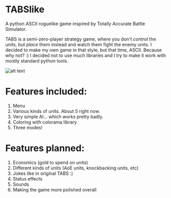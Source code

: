 # TABSlike
A python ASCII roguelike game inspired by Totally Accurate Battle Simulator.

TABS is a semi-zero-player strategy game, where you don't *control* the units, but *place* them instead and watch them fight the enemy units. I decided to make my own game in that style, but that time, ASCII. Because why not? :)
I decided not to use much libraries and I try to make it work with mostly standard python tools.

![alt text](https://sun9-58.userapi.com/c856132/v856132617/1a1add/zKH5I6cFwqI.jpg)

# Features included:
1. Menu
2. Various kinds of units. About 5 right now.
3. Very simple AI... which works pretty badly.
4. Coloring with colorama library
5. Three modes!

# Features planned:
1. Economics (gold to spend on units)
2. Different kinds of units (AoE units, knockbacking units, etc)
3. Jokes like in original TABS :)
4. Status effects
5. Sounds
6. Making the game more polished overall
